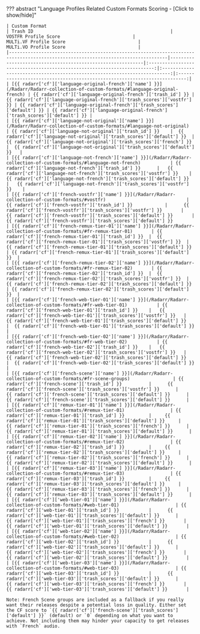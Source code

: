 ??? abstract "Language Profiles Related Custom Formats Scoring - [Click to show/hide]"

    | Custom Format                                                                                                                   | Trash ID                                                   |                           VOSTFR Profile Score                           |                          MULTi.VF Profile Score                           |                          MULTi.VO Profile Score                           |
    |---------------------------------------------------------------------------------------------------------------------------------|------------------------------------------------------------|:------------------------------------------------------------------------:|:-------------------------------------------------------------------------:|:-------------------------------------------------------------------------:|
    | [{{ radarr['cf']['language-original-french']['name'] }}](/Radarr/Radarr-collection-of-custom-formats/#language-original-french) | {{ radarr['cf']['language-original-french']['trash_id'] }} | {{ radarr['cf']['language-original-french']['trash_scores']['vostfr'] }} | {{ radarr['cf']['language-original-french']['trash_scores']['default'] }} | {{ radarr['cf']['language-original-french']['trash_scores']['default'] }} |
    | [{{ radarr['cf']['language-not-original']['name'] }}](/Radarr/Radarr-collection-of-custom-formats/#language-not-original)       | {{ radarr['cf']['language-not-original']['trash_id'] }}    |  {{ radarr['cf']['language-not-original']['trash_scores']['default'] }}  |   {{ radarr['cf']['language-not-original']['trash_scores']['french'] }}   |  {{ radarr['cf']['language-not-original']['trash_scores']['default'] }}   |
    | [{{ radarr['cf']['language-not-french']['name'] }}](/Radarr/Radarr-collection-of-custom-formats/#language-not-french)           | {{ radarr['cf']['language-not-french']['trash_id'] }}      |   {{ radarr['cf']['language-not-french']['trash_scores']['vostfr'] }}    |    {{ radarr['cf']['language-not-french']['trash_scores']['default'] }}    |   {{ radarr['cf']['language-not-french']['trash_scores']['vostfr'] }}    |
    | [{{ radarr['cf']['french-vostfr']['name'] }}](/Radarr/Radarr-collection-of-custom-formats/#vostfr)                              | {{ radarr['cf']['french-vostfr']['trash_id'] }}            |      {{ radarr['cf']['french-vostfr']['trash_scores']['vostfr'] }}       |      {{ radarr['cf']['french-vostfr']['trash_scores']['default'] }}       |      {{ radarr['cf']['french-vostfr']['trash_scores']['default'] }}
    | [{{ radarr['cf']['french-remux-tier-01']['name'] }}](/Radarr/Radarr-collection-of-custom-formats/#fr-remux-tier-01)       | {{ radarr['cf']['french-remux-tier-01']['trash_id'] }}  |  {{ radarr['cf']['french-remux-tier-01']['trash_scores']['vostfr'] }}  | {{ radarr['cf']['french-remux-tier-01']['trash_scores']['default'] }}  | {{ radarr['cf']['french-remux-tier-01']['trash_scores']['default'] }}  |
    | [{{ radarr['cf']['french-remux-tier-02']['name'] }}](/Radarr/Radarr-collection-of-custom-formats/#fr-remux-tier-02)       | {{ radarr['cf']['french-remux-tier-02']['trash_id'] }}  |  {{ radarr['cf']['french-remux-tier-02']['trash_scores']['vostfr'] }}  | {{ radarr['cf']['french-remux-tier-02']['trash_scores']['default'] }}  | {{ radarr['cf']['french-remux-tier-02']['trash_scores']['default'] }}  |
    | [{{ radarr['cf']['french-web-tier-01']['name'] }}](/Radarr/Radarr-collection-of-custom-formats/#fr-web-tier-01)           | {{ radarr['cf']['french-web-tier-01']['trash_id'] }}    |   {{ radarr['cf']['french-web-tier-01']['trash_scores']['vostfr'] }}   |  {{ radarr['cf']['french-web-tier-01']['trash_scores']['default'] }}   |  {{ radarr['cf']['french-web-tier-01']['trash_scores']['default'] }}   |
    | [{{ radarr['cf']['french-web-tier-02']['name'] }}](/Radarr/Radarr-collection-of-custom-formats/#fr-web-tier-02)           | {{ radarr['cf']['french-web-tier-02']['trash_id'] }}    |   {{ radarr['cf']['french-web-tier-02']['trash_scores']['vostfr'] }}   |  {{ radarr['cf']['french-web-tier-02']['trash_scores']['default'] }}   |  {{ radarr['cf']['french-web-tier-02']['trash_scores']['default'] }}   |
    | [{{ radarr['cf']['french-scene']['name'] }}](/Radarr/Radarr-collection-of-custom-formats/#fr-scene-groups)                | {{ radarr['cf']['french-scene']['trash_id'] }}          |      {{ radarr['cf']['french-scene']['trash_scores']['vostfr'] }}      |     {{ radarr['cf']['french-scene']['trash_scores']['default'] }}      |     {{ radarr['cf']['french-scene']['trash_scores']['default'] }}      |
    | [{{ radarr['cf']['remux-tier-01']['name'] }}](/Radarr/Radarr-collection-of-custom-formats/#remux-tier-01)                 | {{ radarr['cf']['remux-tier-01']['trash_id'] }}         |     {{ radarr['cf']['remux-tier-01']['trash_scores']['default'] }}     |      {{ radarr['cf']['remux-tier-01']['trash_scores']['french'] }}      |      {{ radarr['cf']['remux-tier-01']['trash_scores']['default'] }}      |
    | [{{ radarr['cf']['remux-tier-02']['name'] }}](/Radarr/Radarr-collection-of-custom-formats/#remux-tier-02)                 | {{ radarr['cf']['remux-tier-02']['trash_id'] }}         |     {{ radarr['cf']['remux-tier-02']['trash_scores']['default'] }}     |      {{ radarr['cf']['remux-tier-02']['trash_scores']['french'] }}      |      {{ radarr['cf']['remux-tier-02']['trash_scores']['default'] }}      |
    | [{{ radarr['cf']['remux-tier-03']['name'] }}](/Radarr/Radarr-collection-of-custom-formats/#remux-tier-03)                 | {{ radarr['cf']['remux-tier-03']['trash_id'] }}         |     {{ radarr['cf']['remux-tier-03']['trash_scores']['default'] }}     |      {{ radarr['cf']['remux-tier-03']['trash_scores']['french'] }}      |      {{ radarr['cf']['remux-tier-03']['trash_scores']['default'] }}      |
    | [{{ radarr['cf']['web-tier-01']['name'] }}](/Radarr/Radarr-collection-of-custom-formats/#web-tier-01)                     | {{ radarr['cf']['web-tier-01']['trash_id'] }}           |      {{ radarr['cf']['web-tier-01']['trash_scores']['default'] }}      |       {{ radarr['cf']['web-tier-01']['trash_scores']['french'] }}       |       {{ radarr['cf']['web-tier-01']['trash_scores']['default'] }}       |
    | [{{ radarr['cf']['web-tier-02']['name'] }}](/Radarr/Radarr-collection-of-custom-formats/#web-tier-02)                     | {{ radarr['cf']['web-tier-02']['trash_id'] }}           |      {{ radarr['cf']['web-tier-02']['trash_scores']['default'] }}      |       {{ radarr['cf']['web-tier-02']['trash_scores']['french'] }}       |       {{ radarr['cf']['web-tier-02']['trash_scores']['default'] }}       |
    | [{{ radarr['cf']['web-tier-03']['name'] }}](/Radarr/Radarr-collection-of-custom-formats/#web-tier-03)                     | {{ radarr['cf']['web-tier-03']['trash_id'] }}           |      {{ radarr['cf']['web-tier-03']['trash_scores']['default'] }}      |       {{ radarr['cf']['web-tier-03']['trash_scores']['french'] }}       |       {{ radarr['cf']['web-tier-03']['trash_scores']['default'] }}       |

    Note: French Scene groups are included as a fallback if you really want their releases despite a potential loss in quality. Either set the CF score to `{{ radarr['cf']['french-scene']['trash_scores']['default'] }}` (default) or `0` depending on what you want to achieve. Not including them may hinder your capacity to get releases with `French` audio.
